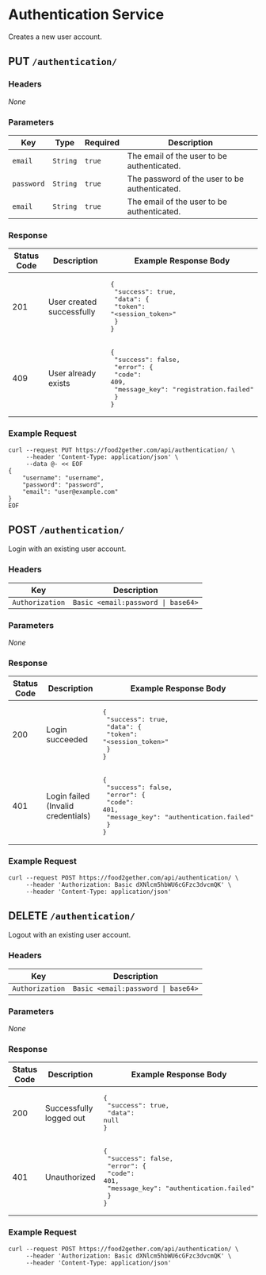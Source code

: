 # Authentication Service

Creates a new user account.

## PUT `/authentication/`

### Headers
_None_

### Parameters
| Key        | Type     | Required | Description                                   |
|------------|----------|----------|-----------------------------------------------|
| `email`    | `String` | `true`   | The email of the user to be authenticated.    |
| `password` | `String` | `true`   | The password of the user to be authenticated. |
| `email`    | `String` | `true`   | The email of the user to be authenticated.    |

### Response
| Status Code | Description               | Example Response Body                                                                                                                       |
|-------------|---------------------------|---------------------------------------------------------------------------------------------------------------------------------------------|
| 201         | User created successfully | <pre lang="json">{<br>  "success": true,<br>  "data": {<br>    "token": "&lt;session_token&gt;"<br>  }<br>}</pre>                           |
| 409         | User already exists       | <pre lang="json">{<br>  "success": false,<br>  "error": {<br>    "code": 409,<br>    "message_key": "registration.failed"<br>  }<br>}</pre> |

### Example Request
```shell
curl --request PUT https://food2gether.com/api/authentication/ \
     --header 'Content-Type: application/json' \
     --data @- << EOF
{
    "username": "username",
    "password": "password",
    "email": "user@example.com"
}
EOF
```

## POST `/authentication/`

Login with an existing user account.

### Headers
| Key             | Description                        |
|-----------------|------------------------------------|
| `Authorization` | `Basic <email:password \| base64>` |

### Parameters
_None_

### Response
| Status Code | Description                        | Example Response Body                                                                                                                         |
|-------------|------------------------------------|-----------------------------------------------------------------------------------------------------------------------------------------------|
| 200         | Login succeeded                    | <pre lang="json">{<br>  "success": true,<br>  "data": {<br>    "token": "&lt;session_token&gt;"<br>  }<br>}</pre>                             |
| 401         | Login failed (Invalid credentials) | <pre lang="json">{<br>  "success": false,<br>  "error": {<br>    "code": 401,<br>    "message_key": "authentication.failed"<br>  }<br>}</pre> |

### Example Request
```shell
curl --request POST https://food2gether.com/api/authentication/ \
     --header 'Authorization: Basic dXNlcm5hbWU6cGFzc3dvcmQK' \
     --header 'Content-Type: application/json'
```

## DELETE `/authentication/`

Logout with an existing user account.

### Headers
| Key             | Description                        |
|-----------------|------------------------------------|
| `Authorization` | `Basic <email:password \| base64>` |

### Parameters
_None_

### Response
| Status Code | Description             | Example Response Body                                                                                                                         |
|-------------|-------------------------|-----------------------------------------------------------------------------------------------------------------------------------------------|
| 200         | Successfully logged out | <pre lang="json">{<br>  "success": true,<br>  "data": null<br>}</pre>                                                                         |
| 401         | Unauthorized            | <pre lang="json">{<br>  "success": false,<br>  "error": {<br>    "code": 401,<br>    "message_key": "authentication.failed"<br>  }<br>}</pre> |

### Example Request
```shell
curl --request POST https://food2gether.com/api/authentication/ \
     --header 'Authorization: Basic dXNlcm5hbWU6cGFzc3dvcmQK' \
     --header 'Content-Type: application/json'
```